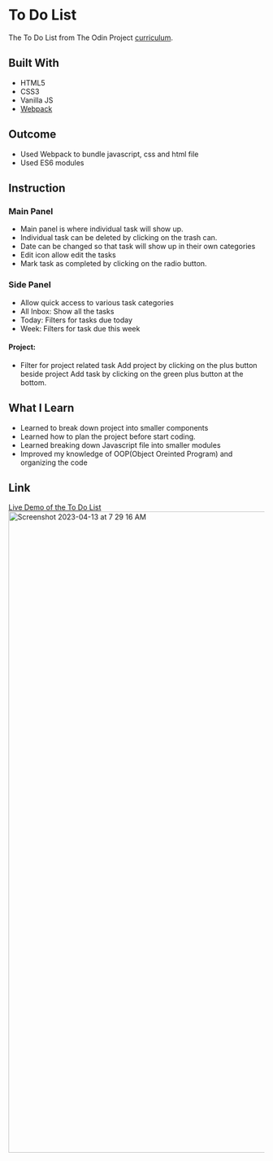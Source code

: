 # To Do List
The To Do List from The Odin Project [curriculum](https://www.theodinproject.com/lessons/node-path-javascript-todo-list).

## Built With
* HTML5
* CSS3
* Vanilla JS
* [Webpack](https://webpack.js.org/)

## Outcome 
* Used Webpack to bundle javascript, css and html file
* Used ES6 modules 

## Instruction
### Main Panel
* Main panel is where individual task will show up. 
* Individual task can be deleted by clicking on the trash can.
* Date can be changed so that task will show up in their own categories
* Edit icon allow edit the tasks
* Mark task as completed by clicking on the radio button. 

### Side Panel
* Allow quick access to various task categories
* All Inbox: Show all the tasks
* Today: Filters for tasks due today
* Week: Filters for task due this week
#### Project: 
* Filter for project related task
Add project by clicking on the plus button beside project
Add task by clicking on the green plus button at the bottom.

## What I Learn
* Learned to break down project into smaller components
* Learned how to plan the project before start coding.
* Learned breaking down Javascript file into smaller modules
* Improved my knowledge of OOP(Object Oreinted Program) and organizing the code


## Link

[Live Demo of the To Do List](https://tseringz.github.io/wow-cafe/)
<img width="1260" alt="Screenshot 2023-04-13 at 7 29 16 AM" src="https://user-images.githubusercontent.com/15078245/231629033-33e9a056-cd74-4c4a-bec0-357282a26d47.png">


